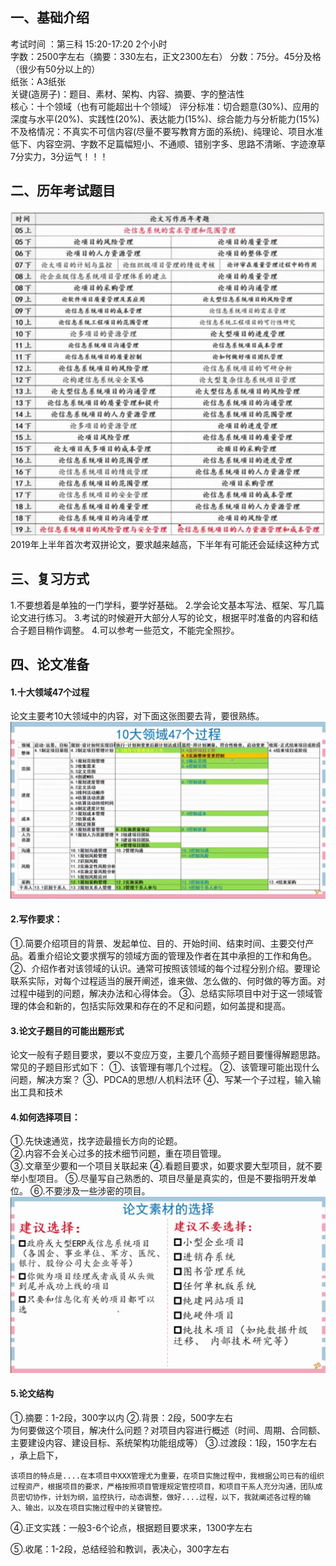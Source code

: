 ## 一、基础介绍
考试时间 ：第三科 15:20-17:20  2个小时    
字数：2500字左右（摘要：330左右，正文2300左右）
分数：75分。45分及格（很少有50分以上的）  
纸张：A3纸张  
关键(造房子)：题目、素材、架构、内容、摘要、字的整洁性  
核心：十个领域（也有可能超出十个领域）
评分标准：切合题意(30%)、应用的深度与水平(20%)、实践性(20%)、表达能力(15%)、综合能力与分析能力(15%)
不及格情况：不真实不可信内容(尽量不要写教育方面的系统)、纯理论、项目水准低下、内容空洞、字数不足篇幅短小、不通顺、错别字多、思路不清晰、字迹潦草
7分实力，3分运气！！！
## 二、历年考试题目
![历年考试题目](https://www.github.com/HXQ666/StoryWriterImg/raw/master/小书匠/1563086657059.png)
2019年上半年首次考双拼论文，要求越来越高，下半年有可能还会延续这种方式
## 三、复习方式
1.不要想着是单独的一门学科，要学好基础。
2.学会论文基本写法、框架、写几篇论文进行练习。
3.考试的时候避开大部分人写的论文，根据平时准备的内容和结合子题目稍作调整。
4.可以参考一些范文，不能完全照抄。
## 四、论文准备
####  1.十大领域47个过程
论文主要考10大领域中的内容，对下面这张图要去背，要很熟练。  
![10大领域47个过程](https://www.github.com/HXQ666/StoryWriterImg/raw/master/小书匠/1563087463250.png)
#### 2.写作要求：
①.简要介绍项目的背景、发起单位、目的、开始时间、结束时间、主要交付产品。着重介绍论文要求撰写的领域方面的管理及作者在其中承担的工作和角色。
②、介绍作者对该领域的认识。通常可按照该领域的每个过程分别介绍。要理论联系实际，对每个过程适当的展开阐述，谁来做、怎么做的、何时做的等方面。对过程中碰到的问题，解决办法和心得体会。
③、总结实际项目中对于这一领域管理的体会和新的，包括实际效果和存在的不足和问题，如何盖提和提高。

#### 3.论文子题目的可能出题形式
论文一般有子题目要求，要以不变应万变，主要几个高频子题目要懂得解题思路。常见的子题目形式如下：
①、该管理有哪几个过程。
②、该管理可能出现什么问题，解决方案？
③、PDCA的思想/人机料法环
④、写某一个子过程，输入输出工具和技术

#### 4.如何选择项目：
①.先快速通览，找字迹最擅长方向的论题。  
②.内容不会关心过多的技术细节问题，重在项目管理。  
③.文章至少要和一个项目关联起来
④.看题目要求，如要求要大型项目，就不要举小型项目。
⑤.尽量写自己熟悉的、项目尽量是真实的，但是不要指明开发单位。
⑥.不要涉及一些涉密的项目。
![论文素材的选择](https://www.github.com/HXQ666/StoryWriterImg/raw/master/小书匠/1563088612587.png)
  
 #### 5.论文结构
 ①.摘要：1-2段，300字以内
 ②.背景：2段，500字左右  
 为何要做这个项目，解决什么问题？对项目内容进行概述（时间、周期、合同额、主要建设内容、建设目标、系统架构功能组成等）
 ③.过渡段：1段，150字左右 ，承上启下，
 ```
 该项目的特点是....在本项目中XXX管理尤为重要，在项目实施过程中，我根据公司已有的组织过程资产，根据项目的要求，严格按照项目管理规定管控项目，和项目干系人充分沟通，团队成员密切协作，计划为纲，监控执行，动态调整，做好....过程，以下，我就阐述各过程的输入、输出，以及在项目实施过程中的关键管控。
 ```
 ④.正文实践：一般3-6个论点，根据题目要求来，1300字左右

 ⑤.收尾：1-2段，总结经验和教训，表决心，300字左右
 